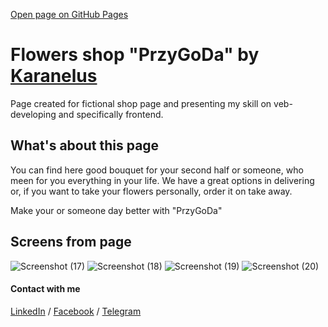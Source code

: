 [Open page on GitHub Pages](https://karaniewskiruslan.github.io/Flowers-shop-PrzyGoDa/)

# Flowers shop "PrzyGoDa" by [Karanelus](https://github.com/Karanelus)

Page created for fictional shop page and presenting my skill on veb-developing and specifically frontend.

## What's about this page

You can find here good bouquet for your second half or someone, who meen for you everything in your life. We have a great options in delivering or, if you want to take your flowers personally, order it on take away.

Make your or someone day better with "PrzyGoDa"

## Screens from page

![Screenshot (17)](https://github.com/Karanelus/Flowers-shop-PrzyGoDa/assets/113471991/dfb8c0c0-1768-48fc-b00d-588fd61497ee)
![Screenshot (18)](https://github.com/Karanelus/Flowers-shop-PrzyGoDa/assets/113471991/e94df50b-06cb-4e50-8b47-680af9cc983d)
![Screenshot (19)](https://github.com/Karanelus/Flowers-shop-PrzyGoDa/assets/113471991/17e0a4fd-3425-455c-a6e4-ef510de315d9)
![Screenshot (20)](https://github.com/Karanelus/Flowers-shop-PrzyGoDa/assets/113471991/f3b5dddf-1958-4f66-9be5-febef122bda8)

#### Contact with me

[LinkedIn](https://www.linkedin.com/in/karanelus/) /
[Facebook](https://www.facebook.com/profile.php?id=100008296452572) / [Telegram](https://t.me/Karane1us)
